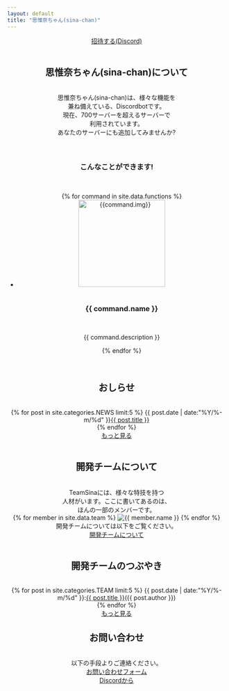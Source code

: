 ```yaml
---
layout: default
title: "思惟奈ちゃん(sina-chan)"
---
```

<center>
<div class="thumbnail">
    <section class="top-image"></section>
    <a class="btn-big" href="https://discordapp.com/api/oauth2/authorize?client_id=462885760043843584&permissions=1043721302&scope=bot">
    <i class="fas fa-angle-double-right"></i>招待する(Discord)
</a>
</div>

<br>

<h2 class="main-title">思惟奈ちゃん(sina-chan)について</h2>
<br>
思惟奈ちゃん(sina-chan)は、様々な機能を<br class="java">兼ね備えている、Discordbotです。
<br class="java">
現在、700サーバーを超えるサーバーで<br class="java">利用されています。<br class="java">あなたのサーバーにも追加してみませんか?
<br>
<br>
<br>

<h3>こんなことができます!</h3>
<br>
<ul class = "can">
    {% for command in site.data.functions %}
    <li>
    <div><img src="{{site.url}}/img/{{command.img}}" alt="{{command.img}}" width="200" height="200" ></div>
    <br>
    <h3>{{ command.name }}</h3>
    <br>
    <p>{{ command.description }}</p>
    </li>
    {% endfor %}
</ul>
<br>
<h2 class="top-black">おしらせ</h2>
<br>
{% for post in site.categories.NEWS limit:5 %}
{{ post.date | date:"%Y/%-m/%d" }}<a href="{{ post.url }}" class="a-orange">{{ post.title }}</a><br>
{% endfor %}
<br>
<a class="btn-blue" href="{{site.url}}/news"><i class="fas fa-angle-double-right"></i>もっと見る</a>
<br><br>
<h2 class="main-title">開発チームについて</h2>
<br>
TeamSinaには、様々な特技を持つ<br class="java">人材がいます。ここに書いてあるのは、<br class="java">ほんの一部のメンバーです。
<div class="yokonarabi">
{% for member in site.data.team %}
<img src="{{ site.url }}/img/teammember/{{ member.img }}" title="{{ member.name }}" class="team-img">
{% endfor %}
</div>
開発チームについては以下をご覧ください。
<br>
<a class="btn-blue" href="{{ site.url }}/aboutus"><i class="fas fa-angle-double-right"></i>開発チームについて</a>
<br><br>

<h2 class="top-black">開発チームのつぶやき</h2>
<br>
{% for post in site.categories.TEAM limit:5 %}
{{ post.date | date:"%Y/%-m/%d" }}:<a href="{{ post.url }}" class="a-orange">{{ post.title }}</a>({{ post.author }})<br>
{% endfor %}
<br>
<a class="btn-blue" href="{{site.url}}/team"><i class="fas fa-angle-double-right"></i>もっと見る</a>
<br>
<h2 class="main-title">お問い合わせ</h2>
<br>
以下の手段よりご連絡ください。
<br>
<a class="btn-blue" href="{{site.url}}/contact"><i class="fas fa-angle-double-right"></i>お問い合わせフォーム</a>
<br>
<a class="btn-blue" href="https://discord.gg/UVMnARV"><i class="fas fa-angle-double-right"></i>Discordから</a>
</center>
